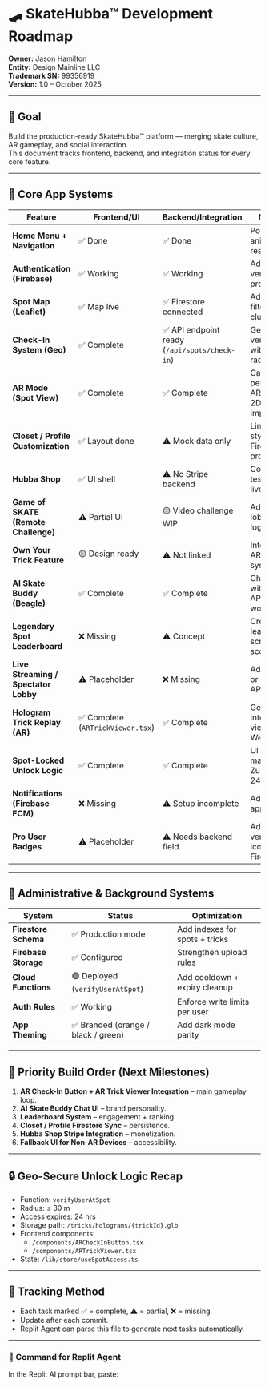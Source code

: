 # 🛹 SkateHubba™ Development Roadmap
**Owner:** Jason Hamilton  
**Entity:** Design Mainline LLC  
**Trademark SN:** 99356919  
**Version:** 1.0 – October 2025  

---

## 🎯 Goal
Build the production-ready SkateHubba™ platform — merging skate culture, AR gameplay, and social interaction.  
This document tracks frontend, backend, and integration status for every core feature.

---

## 🧩 Core App Systems

| Feature | Frontend/UI | Backend/Integration | Next Steps |
|----------|--------------|--------------------|-------------|
| **Home Menu + Navigation** | ✅ Done | ✅ Done | Polish animations and responsiveness |
| **Authentication (Firebase)** | ✅ Working | ✅ Working | Add email verification and profile sync |
| **Spot Map (Leaflet)** | ✅ Map live | ✅ Firestore connected | Add dynamic filters and clustering |
| **Check-In System (Geo)** | ✅ Complete | ✅ API endpoint ready (`/api/spots/check-in`) | Geo-verification with 30m radius working |
| **AR Mode (Spot View)** | ✅ Complete | ✅ Complete | Camera permissions, AR toggle, and 2D fallback implemented |
| **Closet / Profile Customization** | ✅ Layout done | ⚠️ Mock data only | Link avatar + style to Firestore user profile |
| **Hubba Shop** | ✅ UI shell | ⚠️ No Stripe backend | Connect Stripe test mode + live products |
| **Game of SKATE (Remote Challenge)** | ⚠️ Partial UI | 🟡 Video challenge WIP | Add real-time lobby + timer logic |
| **Own Your Trick Feature** | 🟡 Design ready | ⚠️ Not linked | Integrate with AR unlock system |
| **AI Skate Buddy (Beagle)** | ✅ Complete | ✅ Complete | Chat modal with OpenAI API integration working |
| **Legendary Spot Leaderboard** | ❌ Missing | ⚠️ Concept | Create leaderboard screen + scoring logic |
| **Live Streaming / Spectator Lobby** | ⚠️ Placeholder | ❌ Missing | Add WebRTC or streaming API |
| **Hologram Trick Replay (AR)** | ✅ Complete (`ARTrickViewer.tsx`) | ✅ Complete | Geo-unlock integrated, AR viewer with WebXR support |
| **Spot-Locked Unlock Logic** | ✅ Complete | ✅ Complete | UI state managed via Zustand with 24hr expiry |
| **Notifications (Firebase FCM)** | ❌ Missing | ⚠️ Setup incomplete | Add push + in-app alerts |
| **Pro User Badges** | ⚠️ Placeholder | ⚠️ Needs backend field | Add verification icons and Firestore flag |

---

## 🧠 Administrative & Background Systems

| System | Status | Optimization |
|--------|---------|--------------|
| **Firestore Schema** | ✅ Production mode | Add indexes for spots + tricks |
| **Firebase Storage** | ✅ Configured | Strengthen upload rules |
| **Cloud Functions** | 🟢 Deployed (`verifyUserAtSpot`) | Add cooldown + expiry cleanup |
| **Auth Rules** | ✅ Working | Enforce write limits per user |
| **App Theming** | ✅ Branded (orange / black / green) | Add dark mode parity |

---

## 🚀 Priority Build Order (Next Milestones)
1. **AR Check-In Button + AR Trick Viewer Integration** – main gameplay loop.  
2. **AI Skate Buddy Chat UI** – brand personality.  
3. **Leaderboard System** – engagement + ranking.  
4. **Closet / Profile Firestore Sync** – persistence.  
5. **Hubba Shop Stripe Integration** – monetization.  
6. **Fallback UI for Non-AR Devices** – accessibility.

---

## 🔒 Geo-Secure Unlock Logic Recap
- Function: `verifyUserAtSpot`  
- Radius: ≤ 30 m  
- Access expires: 24 hrs  
- Storage path: `/tricks/holograms/{trickId}.glb`  
- Frontend components:  
  - `/components/ARCheckInButton.tsx`  
  - `/components/ARTrickViewer.tsx`  
- State: `/lib/store/useSpotAccess.ts`  

---

## 🧾 Tracking Method
- Each task marked ✅ = complete, ⚠️ = partial, ❌ = missing.  
- Update after each commit.  
- Replit Agent can parse this file to generate next tasks automatically.  

---

### 🔄 Command for Replit Agent
In the Replit AI prompt bar, paste:
